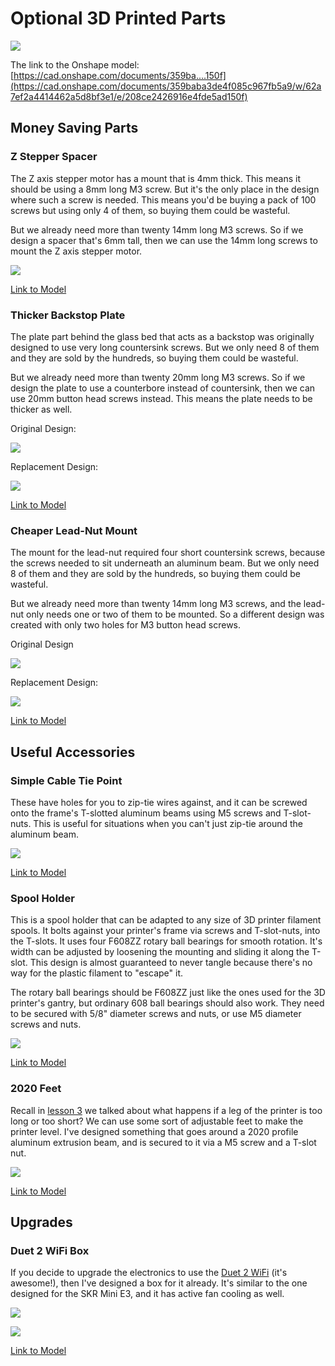 # Optional 3D Printed Parts

![](../images/optionalparts.png)

The link to the Onshape model: [https://cad.onshape.com/documents/359ba....150f](https://cad.onshape.com/documents/359baba3de4f085c967fb5a9/w/62a7ef2a4414462a5d8bf3e1/e/208ce2426916e4fde5ad150f)

## Money Saving Parts

### Z Stepper Spacer

The Z axis stepper motor has a mount that is 4mm thick. This means it should be using a 8mm long M3 screw. But it's the only place in the design where such a screw is needed. This means you'd be buying a pack of 100 screws but using only 4 of them, so buying them could be wasteful.

But we already need more than twenty 14mm long M3 screws. So if we design a spacer that's 6mm tall, then we can use the 14mm long screws to mount the Z axis stepper motor.

![](../images/other/zstepperspacer.png)

[Link to Model](https://cad.onshape.com/documents/359baba3de4f085c967fb5a9/w/62a7ef2a4414462a5d8bf3e1/e/d639a4eba6b7893faf065275)

### Thicker Backstop Plate

The plate part behind the glass bed that acts as a backstop was originally designed to use very long countersink screws. But we only need 8 of them and they are sold by the hundreds, so buying them could be wasteful.

But we already need more than twenty 20mm long M3 screws. So if we design the plate to use a counterbore instead of countersink, then we can use 20mm button head screws instead. This means the plate needs to be thicker as well.

Original Design:

![](../images/lesson6/backstopplate.png)

Replacement Design:

![](../images/other/thickerbackstopplate.png)

[Link to Model](https://cad.onshape.com/documents/359baba3de4f085c967fb5a9/w/62a7ef2a4414462a5d8bf3e1/e/8911b402051f506c826f07ff)

### Cheaper Lead-Nut Mount

The mount for the lead-nut required four short countersink screws, because the screws needed to sit underneath an aluminum beam. But we only need 8 of them and they are sold by the hundreds, so buying them could be wasteful.

But we already need more than twenty 14mm long M3 screws, and the lead-nut only needs one or two of them to be mounted. So a different design was created with only two holes for M3 button head screws.

Original Design

![](../images/other/cheaperleadnutmountoriginal.png)

Replacement Design:

![](../images/other/cheaperleadnutmount.png)

[Link to Model](https://cad.onshape.com/documents/359baba3de4f085c967fb5a9/w/62a7ef2a4414462a5d8bf3e1/e/7b49229f1095a7f50965be98)

## Useful Accessories

### Simple Cable Tie Point

These have holes for you to zip-tie wires against, and it can be screwed onto the frame's T-slotted aluminum beams using M5 screws and T-slot-nuts. This is useful for situations when you can't just zip-tie around the aluminum beam.

![](../images/other/cabletiepoint.png)

[Link to Model](https://cad.onshape.com/documents/359baba3de4f085c967fb5a9/w/62a7ef2a4414462a5d8bf3e1/e/6fec5bcb797834af2d18ee43)

### Spool Holder

This is a spool holder that can be adapted to any size of 3D printer filament spools. It bolts against your printer's frame via screws and T-slot-nuts, into the T-slots. It uses four F608ZZ rotary ball bearings for smooth rotation. It's width can be adjusted by loosening the mounting and sliding it along the T-slot. This design is almost guaranteed to never tangle because there's no way for the plastic filament to "escape" it.

The rotary ball bearings should be F608ZZ just like the ones used for the 3D printer's gantry, but ordinary 608 ball bearings should also work. They need to be secured with 5/8" diameter screws and nuts, or use M5 diameter screws and nuts.

![](../images/other/spoolholder.png)

[Link to Model](https://cad.onshape.com/documents/359baba3de4f085c967fb5a9/w/62a7ef2a4414462a5d8bf3e1/e/e6f8eff31be62feb446cee75)

### 2020 Feet

Recall in [lesson 3](lesson3) we talked about what happens if a leg of the printer is too long or too short? We can use some sort of adjustable feet to make the printer level. I've designed something that goes around a 2020 profile aluminum extrusion beam, and is secured to it via a M5 screw and a T-slot nut.

![](../images/other/3dprinted2020feet.png)

[Link to Model](https://cad.onshape.com/documents/359baba3de4f085c967fb5a9/w/62a7ef2a4414462a5d8bf3e1/e/ffe99086e5938267dbd1d906)

## Upgrades

### Duet 2 WiFi Box

If you decide to upgrade the electronics to use the [Duet 2 WiFi](https://www.duet3d.com/DuetWifi) (it's awesome!), then I've designed a box for it already. It's similar to the one designed for the SKR Mini E3, and it has active fan cooling as well.

![](../images/other/duet2wifi.png)

![](../images/other/duet2wifibox.png)

[Link to Model](https://cad.onshape.com/documents/359baba3de4f085c967fb5a9/w/62a7ef2a4414462a5d8bf3e1/e/35f45c13ed91fded48469511)
